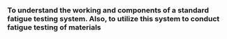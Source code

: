 ### To understand the working and components of a standard fatigue testing system. Also, to utilize this system to conduct fatigue testing of materials
